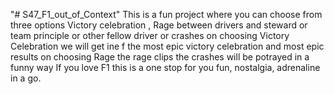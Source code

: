 "# S47_F1_out_of_Context" 
This is a fun project where you can choose from three options Victory celebration , Rage between drivers and steward or team principle or other fellow driver or crashes
on choosing Victory Celebration we will get ine f the most epic victory celebration and most epic results
on choosing  Rage the rage clips the crashes will be potrayed in a funny way
If you love F1 this is a one stop for you fun, nostalgia, adrenaline in a go.